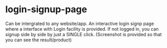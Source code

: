 # login-signup-page
Can be intergrated to any website/app.
An interactive login signp page where a interface with Login facility is provided. 
If not logged in, you can signup side by side by just a SINGLE click.
(Screenshot is provided so that you can see the result/product)
